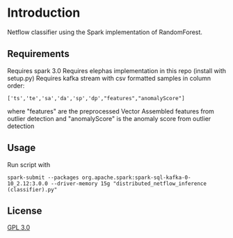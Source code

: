 # Introduction

Netflow classifier using the Spark implementation of RandomForest.

## Requirements
Requires spark 3.0
Requires elephas implementation in this repo (install with setup.py)
Requires kafka stream with csv formatted samples in column order:
```
['ts','te','sa','da','sp','dp',"features","anomalyScore"]
```
where "features" are the preprocessed Vector Assembled features from outlier detection and "anomalyScore" is the anomaly score from outlier detection

## Usage

Run script with
```
spark-submit --packages org.apache.spark:spark-sql-kafka-0-10_2.12:3.0.0 --driver-memory 15g "distributed_netflow_inference (classifier).py"
```

## License
[GPL 3.0](https://choosealicense.com/licenses/gpl-3.0/#)
 
